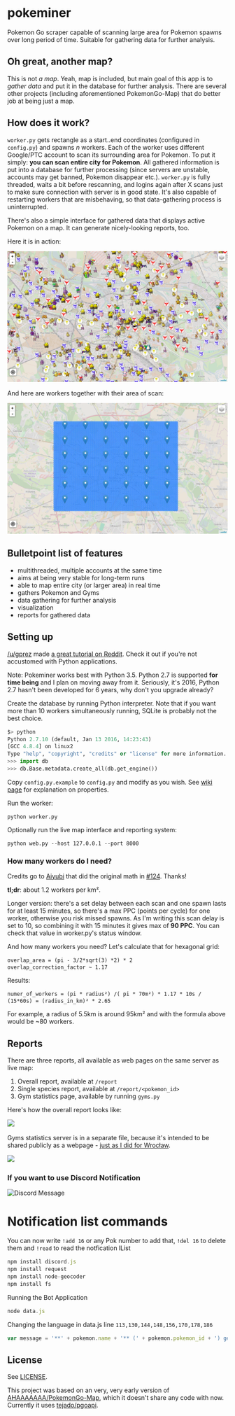 # pokeminer

Pokemon Go scraper capable of scanning large area for Pokemon spawns over long period of time. Suitable for gathering data for further analysis.

## Oh great, another map?

This is not *a map*. Yeah, map is included, but main goal of this app is to *gather data* and put it in the database for further analysis. There are several other projects (including aforementioned PokemonGo-Map) that do better job at being just a map.

## How does it work?

`worker.py` gets rectangle as a start..end coordinates (configured in `config.py`) and spawns *n* workers. Each of the worker uses different Google/PTC account to scan its surrounding area for Pokemon. To put it simply: **you can scan entire city for Pokemon**. All gathered information is put into a database for further processing (since servers are unstable, accounts may get banned, Pokemon disappear etc.). `worker.py` is fully threaded, waits a bit before rescanning, and logins again after X scans just to make sure connection with server is in good state. It's also capable of restarting workers that are misbehaving, so that data-gathering process is uninterrupted.

There's also  a simple interface for gathered data that displays active Pokemon on a map. It can generate nicely-looking reports, too.

Here it is in action:

![In action!](static/map.png)

And here are workers together with their area of scan:

![In action!](static/map-workers.png)

## Bulletpoint list of features

- multithreaded, multiple accounts at the same time
- aims at being very stable for long-term runs
- able to map entire city (or larger area) in real time
- gathers Pokemon and Gyms
- data gathering for further analysis
- visualization
- reports for gathered data

## Setting up

[/u/gprez](https://www.reddit.com/u/gprez) made [a great tutorial on Reddit](https://www.reddit.com/r/pokemongodev/comments/4tz66s/pokeminer_your_individual_pokemon_locations/d5lovb6). Check it out if you're not accustomed with Python applications.

Note: Pokeminer works best with Python 3.5. Python 2.7 is supported **for time being** and I plan on moving away from it. Seriously, it's 2016, Python 2.7 hasn't been developed for 6 years, why don't you upgrade already?

Create the database by running Python interpreter. Note that if you want more than 10 workers simultaneously running, SQLite is probably not the best choice.

```py
$> python
Python 2.7.10 (default, Jan 13 2016, 14:23:43)
[GCC 4.8.4] on linux2
Type "help", "copyright", "credits" or "license" for more information.
>>> import db
>>> db.Base.metadata.create_all(db.get_engine())
```

Copy `config.py.example` to `config.py` and modify as you wish. See [wiki page](https://github.com/modrzew/pokeminer/wiki/Config) for explanation on properties.

Run the worker:

```
python worker.py
```

Optionally run the live map interface and reporting system:

```
python web.py --host 127.0.0.1 --port 8000
```

### How many workers do I need?

Credits go to [Aiyubi](https://github.com/Aiyubi) that did the original math in [#124](https://github.com/modrzew/pokeminer/issues/124). Thanks!

**tl;dr**: about 1.2 workers per km².

Longer version: there's a set delay between each scan and one spawn lasts for at least 15 minutes, so there's a max PPC (points per cycle) for one worker, otherwise you risk missed spawns. As I'm writing this scan delay is set to 10, so combining it with 15 minutes it gives max of **90 PPC**. You can check that value in worker.py's status window.

And how many workers you need? Let's calculate that for hexagonal grid:

```
overlap_area = (pi - 3/2*sqrt(3) *2) * 2
overlap_correction_factor ~ 1.17
```

Results:

```
numer_of_workers = (pi * radius²) /( pi * 70m²) * 1.17 * 10s / (15*60s) = (radius_in_km)² * 2.65
```

For example, a radius of 5.5km is around 95km² and with the formula above would be ~80 workers.

## Reports

There are three reports, all available as web pages on the same server as live map:

1. Overall report, available at `/report`
2. Single species report, available at `/report/<pokemon_id>`
3. Gym statistics page, available by running `gyms.py`

Here's how the overall report looks like:

[![](http://i.imgur.com/Yy4VTq0m.jpg)](http://i.imgur.com/Yy4VTq0.jpg)

Gyms statistics server is in a separate file, because it's intended to be shared publicly as a webpage - [just as I did for Wrocław](https://pogowroc.modriv.net).

[![](http://i.imgur.com/1098HkEm.png)](http://i.imgur.com/1098HkE.png)

### If you want to use Discord Notification

![Discord Message](static/discord.png)

# Notification list commands
You can now write ``!add 16`` or any Pok number to add that, ``!del 16`` to delete them and ``!read`` to read the notfication lList

```javascript
npm install discord.js
npm install request
npm install node-geocoder
npm install fs
```

Running the Bot Application
```javascript
node data.js
```

Changing the language in data.js line ``113,130,144,148,156,170,178,186``
```javascript
var message = '**' + pokemon.name + '** (' + pokemon.pokemon_id + ') gesichtet ! Verschwindet in **' + min_diff + '** minuten \n'+streetName+'';
```

## License

See [LICENSE](LICENSE).

This project was based on an very, very early version of [AHAAAAAAA/PokemonGo-Map](https://github.com/AHAAAAAAA/PokemonGo-Map), which it doesn't share any code with now. Currently it uses [tejado/pgoapi](https://github.com/tejado/pgoapi).
